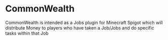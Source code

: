 # CommonWealth
CommonWealth is intended as a Jobs plugin for Minecraft Spigot which will distribute Money to players who have taken a Job/Jobs and do specific tasks within that Job
